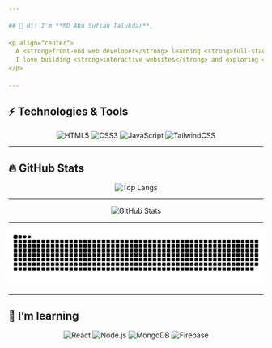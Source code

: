 ```yaml
---

## 👋 Hi! I'm **MD Abu Sufian Talukdar**,

<p align="center">
  A <strong>front-end web developer</strong> learning <strong>full-stack development</strong>.<br>
  I love building <strong>interactive websites</strong> and exploring <strong>new technologies</strong>.
</p>

---
```


## ⚡ Technologies & Tools

<p align="center">
  <img src="https://cdn.jsdelivr.net/gh/devicons/devicon/icons/html5/html5-original.svg" alt="HTML5" width="80" height="80"/>
  <img src="https://cdn.jsdelivr.net/gh/devicons/devicon/icons/css3/css3-original.svg" alt="CSS3" width="80" height="80"/>
  <img src="https://cdn.jsdelivr.net/gh/devicons/devicon/icons/javascript/javascript-original.svg" alt="JavaScript" width="80" height="80"/>
  <img src="https://www.vectorlogo.zone/logos/tailwindcss/tailwindcss-icon.svg" alt="TailwindCSS" width="80" height="80"/>
</p>

---

## 🔥 GitHub Stats

<p align="center">
  <img src="https://github-readme-stats.vercel.app/api/top-langs/?username=MAS-Talukdar&theme=dark&hide_border=false&layout=compact" alt="Top Langs" />
</p>

---

<p align="center">
  <img src="https://github-readme-stats.vercel.app/api?username=MAS-Talukdar&show_icons=true&theme=dark" alt="GitHub Stats" />
</p>

---

<p align="center">
  <img src="https://raw.githubusercontent.com/Platane/snk/output/github-contribution-grid-snake.svg" alt="Snake animation" />
</p>

---
## 🚀 I’m learning

<!-- ```text 
React.js -> Next.js -> Node.js -> Express -> MongoDB -> Firebase-->

<p align="center">
  <img src="https://cdn.jsdelivr.net/gh/devicons/devicon/icons/react/react-original.svg" alt="React" width="80" height="80"/>
  <!-- <img src="https://cdn.jsdelivr.net/gh/devicons/devicon/icons/nextjs/nextjs-original.svg" alt="Next.js" width="80" height="80"/> -->
  <img src="https://cdn.jsdelivr.net/gh/devicons/devicon/icons/nodejs/nodejs-original.svg" alt="Node.js" width="80" height="80"/>
  <!-- <img src="https://cdn.jsdelivr.net/gh/devicons/devicon/icons/express/express-original.svg" alt="Express" width="80" height="80"/> -->
  <img src="https://cdn.jsdelivr.net/gh/devicons/devicon/icons/mongodb/mongodb-original.svg" alt="MongoDB" width="80" height="80"/>
  <img src="https://www.vectorlogo.zone/logos/firebase/firebase-icon.svg" alt="Firebase" width="80" height="80"/>
</p>

